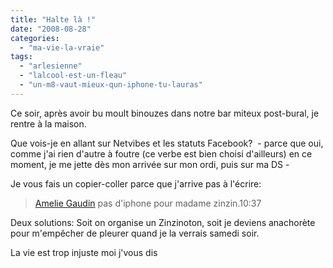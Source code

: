 ```yaml
---
title: "Halte là !"
date: "2008-08-28"
categories: 
  - "ma-vie-la-vraie"
tags: 
  - "arlesienne"
  - "lalcool-est-un-fleau"
  - "un-m8-vaut-mieux-qun-iphone-tu-lauras"
---
```


Ce soir, après avoir bu moult binouzes dans notre bar miteux post-bural, je rentre à la maison.

Que vois-je en allant sur Netvibes et les statuts Facebook?  - parce que oui, comme j'ai rien d'autre à foutre (ce verbe est bien choisi d'ailleurs) en ce moment, je me jette dès mon arrivée sur mon ordi, puis sur ma DS -

Je vous fais un copier-coller parce que j'arrive pas à l'écrire:

> [Amelie Gaudin](http://www.new.facebook.com/profile.php?id=822054308&ref=nf) pas d'iphone pour madame zinzin.10:37

Deux solutions: Soit on organise un Zinzinoton, soit je deviens anachorète pour m'empêcher de pleurer quand je la verrais samedi soir.

La vie est trop injuste moi j'vous dis

